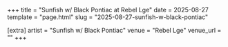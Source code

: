 +++
title = "Sunfish w/ Black Pontiac at Rebel Lge"
date = 2025-08-27
template = "page.html"
slug = "2025-08-27-sunfish-w-black-pontiac"

[extra]
artist = "Sunfish w/ Black Pontiac"
venue = "Rebel Lge"
venue_url = ""
+++
